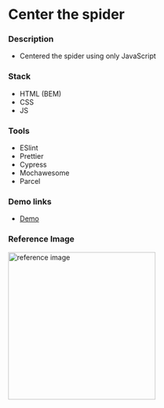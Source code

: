 # Center the spider

### Description

- Centered the spider using only JavaScript

### Stack

- HTML (BEM)
- CSS
- JS

### Tools

- ESlint
- Prettier
- Cypress
- Mochawesome
- Parcel

### Demo links

- [Demo](https://AndriiZakharenko.github.io/center_spider/)

### Reference Image

<img src="./src/images/preview.png" alt="reference image" width="300px" />
